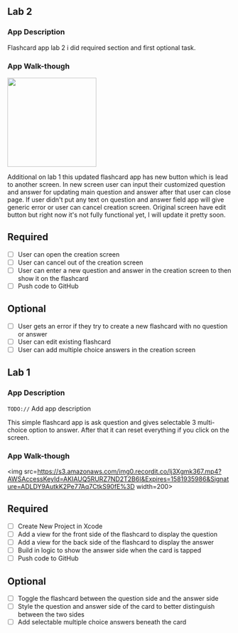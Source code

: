 ## Lab 2

### App Description
Flashcard app lab 2
i did required section and first optional task.

### App Walk-though

<img src="YOUR_GIF_URL_HERE" width=200><br>


Additional on lab 1 this updated flashcard app has new button which is lead to another screen. In new screen user can input their customized question and answer for updating main question and answer after that user can close page. If user didn't put any text on question and answer field app will give generic error or user can cancel creation screen. Original screen have edit button but right now it's not fully functional yet, I will update it pretty soon. 

## Required
- [ ] User can open the creation screen
- [ ] User can cancel out of the creation screen
- [ ] User can enter a new question and answer in the creation screen to then show it on the flashcard
- [ ] Push code to GitHub
## Optional
- [ ] User gets an error if they try to create a new flashcard with no question or answer
- [ ] User can edit existing flashcard
- [ ] User can add multiple choice answers in the creation screen

## Lab 1

### App Description
`TODO://` Add app description

This simple flashcard app is ask question and gives selectable 3 multi-choice option to answer.
After that it can reset everything if you click on the screen. 

### App Walk-though

<img src=https://s3.amazonaws.com/img0.recordit.co/lj3Xgmk367.mp4?AWSAccessKeyId=AKIAUQ5RURZ7ND2T2B6I&Expires=1581935986&Signature=ADLDY9AutkK2Pe77Aq7CtkS90fE%3D width=200><br>


## Required
- [ ] Create New Project in Xcode
- [ ] Add a view for the front side of the flashcard to display the question
- [ ] Add a view for the back side of the flashcard to display the answer
- [ ] Build in logic to show the answer side when the card is tapped
- [ ] Push code to GitHub
## Optional
- [ ] Toggle the flashcard between the question side and the answer side
- [ ] Style the question and answer side of the card to better distinguish between the two sides
- [ ] Add selectable multiple choice answers beneath the card
